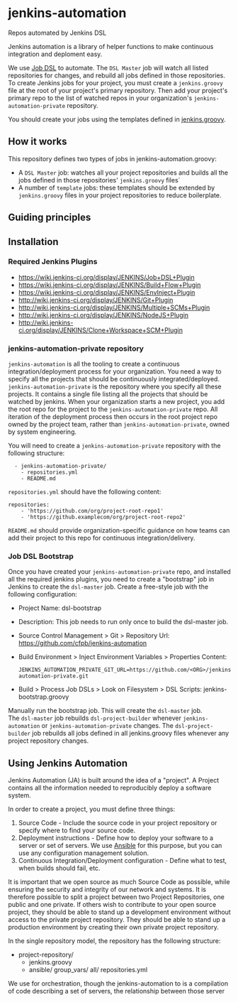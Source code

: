 jenkins-automation
==================

Repos automated by Jenkins DSL 

Jenkins automation is a library of helper functions to make continuous integration and deploment easy. 

We use [Job DSL](https://github.com/jenkinsci/job-dsl-plugin/wiki) to automate.
The `DSL Master` job will watch all listed repositories for changes, and rebuild all jobs defined in those repositories.
To create Jenkins jobs for your project, you must create a `jenkins.groovy` file at the root of your project's primary repository.
Then add your project's primary repo to the list of watched repos in your organization's `jenkins-automation-private` repository.

You should create your jobs using the templates defined in 
[jenkins.groovy](https://github.com/cfpb/jenkins-automation/blob/master/jenkins.groovy).

## How it works

This repository defines two types of jobs in jenkins-automation.groovy:

- A `DSL Master` job: watches all your project repositories and builds all the jobs defined in those repositories' `jenkins.groovy` files`
- A number of `template` jobs: these templates should be extended by `jenkins.groovy` files in your project repositories to reduce boilerplate.

## Guiding principles

## Installation 

### Required Jenkins Plugins

- https://wiki.jenkins-ci.org/display/JENKINS/Job+DSL+Plugin
- https://wiki.jenkins-ci.org/display/JENKINS/Build+Flow+Plugin
- https://wiki.jenkins-ci.org/display/JENKINS/EnvInject+Plugin
- http://wiki.jenkins-ci.org/display/JENKINS/Git+Plugin
- http://wiki.jenkins-ci.org/display/JENKINS/Multiple+SCMs+Plugin
- http://wiki.jenkins-ci.org/display/JENKINS/NodeJS+Plugin
- http://wiki.jenkins-ci.org/display/JENKINS/Clone+Workspace+SCM+Plugin

### jenkins-automation-private repository
`jenkins-automation` is all the tooling to create a continuous integration/deployment process for your organization.
You need a way to specify all the projects that should be continuously integrated/deployed.
`jenkins-automation-private` is the repository where you specify all these projects.
It contains a single file listing all the projects that should be watched by jenkins.
When your organization starts a new project,
you add the root repo for the project to the `jenkins-automation-private` repo.
All iteration of the deployment process then occurs in the root project repo owned by the project team,
rather than `jenkins-automation-private`, owned by system engineering.

You will need to create a `jenkins-automation-private` repository with the following structure:

```
  - jenkins-automation-private/
    - repositories.yml
    - README.md
```

`repositories.yml` should have the following content:

```
repositories:
    - 'https://github.com/org/project-root-repo1'
    - 'https://github.examplecom/org/project-root-repo2'
```

`README.md` should provide organization-specific guidance on how teams can add their project to this repo for continuous integration/delivery.

### Job DSL Bootstrap

Once you have created your `jenkins-automation-private` repo,
and installed all the required jenkins plugins,
you need to create a "bootstrap" job in Jenkins to create the `dsl-master` job.
Create a free-style job with the following configuration: 

  - Project Name: dsl-bootstrap
  - Description: This job needs to run only once to build the dsl-master job.
  - Source Control Management > Git > Repository Url: https://github.com/cfpb/jenkins-automation
  - Build Environment > Inject Environment Variables > Properties Content: 

    ```
    JENKINS_AUTOMATION_PRIVATE_GIT_URL=https://github.com/<ORG>/jenkins-automation-private.git
    ```

  - Build > Process Job DSLs > Look on Filesystem > DSL Scripts: jenkins-bootstrap.groovy

Manually run the bootstrap job.  This will create the `dsl-master` job.  
The `dsl-master` job rebuilds `dsl-project-builder` whenever `jenkins-automation` or `jenkins-automation-private` changes.  The `dsl-project-builder` job rebuilds all jobs defined in all jenkins.groovy files whenever any project repository changes.

## Using Jenkins Automation

Jenkins Automation (JA) is built around the idea of a "project". A Project contains all the information needed to reproducibly deploy a software system.

In order to create a project, you must define three things:

  1. Source Code - Include the source code in your project repository or specify where to find your source code.
  2. Deployment instructions - Define how to deploy your software to a server or set of servers. We use [Ansible](www.ansible.com) for this purpose, but you can use any configuration management solution.
  3. Continuous Integration/Deployment configuration - Define what to test, when builds should fail, etc.

It is important that we open source as much Source Code as possible, while ensuring the security and integrity of our network and systems.
It is therefore possible to split a project between two Project Repositories, one public and one private.
If others wish to contribute to your open source project, 
they should be able to stand up a development environment without access to the private project repository.
They should be able to stand up a production environment by creating their own private project repository.

In the single repository model, the repository has the following structure:

- project-repository/
  - jenkins.groovy
  - ansible/
    group_vars/
      all/
        repositories.yml

We use  for orchestration, though the jenkins-automation to is a compilation of code describing a set of servers, the relationship between those server
